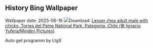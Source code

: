 ## History Bing Wallpaper
Wallpaper date: 2025-06-16
![](https://www.bing.com/th?id=OHR.RheaDad_EN-CA4283267159_UHD.jpg&w=1000)Download: [Lesser rhea adult male with chicks, Torres del Paine National Park, Patagonia, Chile (© Ignacio Yufera/Minden Pictures)](https://www.bing.com/th?id=OHR.RheaDad_EN-CA4283267159_UHD.jpg)

Auto get programm by LtgX
